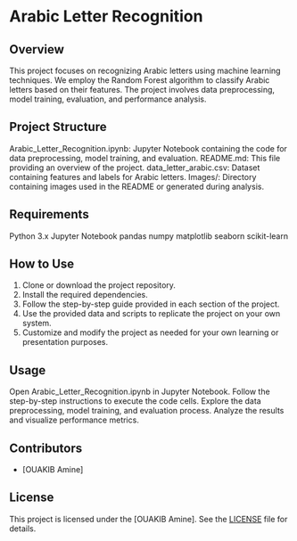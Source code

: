 # Arabic Letter Recognition
## Overview
This project focuses on recognizing Arabic letters using machine learning techniques. We employ the Random Forest algorithm to classify Arabic letters based on their features. The project involves data preprocessing, model training, evaluation, and performance analysis.

## Project Structure
Arabic_Letter_Recognition.ipynb: Jupyter Notebook containing the code for data preprocessing, model training, and evaluation.
README.md: This file providing an overview of the project.
data_letter_arabic.csv: Dataset containing features and labels for Arabic letters.
Images/: Directory containing images used in the README or generated during analysis.

## Requirements
Python 3.x
Jupyter Notebook
pandas
numpy
matplotlib
seaborn
scikit-learn

## How to Use
1. Clone or download the project repository.
2. Install the required dependencies.
3. Follow the step-by-step guide provided in each section of the project.
4. Use the provided data and scripts to replicate the project on your own system.
5. Customize and modify the project as needed for your own learning or presentation purposes.

## Usage
Open Arabic_Letter_Recognition.ipynb in Jupyter Notebook.
Follow the step-by-step instructions to execute the code cells.
Explore the data preprocessing, model training, and evaluation process.
Analyze the results and visualize performance metrics.

## Contributors
- [OUAKIB Amine]

## License
This project is licensed under the [OUAKIB Amine]. See the [LICENSE](LICENSE) file for details.
